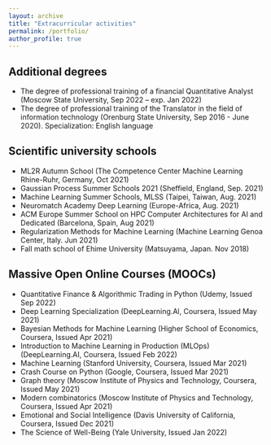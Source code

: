 ```yaml
---
layout: archive
title: "Extracurricular activities"
permalink: /portfolio/
author_profile: true
---
```

## Additional degrees
* The degree of professional training of a financial Quantitative Analyst (Moscow State University, Sep 2022 – exp. Jan 2022)
* The degree of professional training of the Translator in the field of information technology (Orenburg State University,
Sep 2016 - June 2020). Specialization: English language

## Scientific university schools
* ML2R Autumn School (The Competence Center Machine Learning Rhine-Ruhr, Germany, Oct 2021)
* Gaussian Process Summer Schools 2021 (Sheffield, England, Sep. 2021)
* Machine Learning Summer Schools, MLSS (Taipei, Taiwan, Aug. 2021)
* Neuromatch Academy Deep Learning (Europe-Africa, Aug. 2021)
* ACM Europe Summer School on HPC Computer Architectures for AI and Dedicated (Barcelona, Spain, Aug 2021)
* Regularization Methods for Machine Learning (Machine Learning Genoa Center, Italy. Jun 2021)
* Fall math school of Ehime University (Matsuyama, Japan. Nov 2018)

## Massive Open Online Courses (MOOCs)
* Quantitative Finance & Algorithmic Trading in Python (Udemy, Issued Sep 2022)
* Deep Learning Specialization (DeepLearning.Al, Coursera, Issued May 2021)
* Bayesian Methods for Machine Learning (Higher School of Economics, Coursera, Issued Apr 2021)
* Introduction to Machine Learning in Production (MLOps) (DeepLearning.AI, Coursera, Issued Feb 2022)
* Machine Learning (Stanford University, Coursera, Issued Mar 2021)
* Crash Course on Python (Google, Coursera, Issued Mar 2021)
* Graph theory (Moscow Institute of Physics and Technology, Coursera, Issued May 2021)
* Modern combinatorics (Moscow Institute of Physics and Technology, Coursera, Issued Apr 2021)
* Emotional and Social Intelligence (Davis University of California, Coursera, Issued Dec 2021)
* The Science of Well-Being (Yale University, Issued Jan 2022)